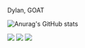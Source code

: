 Dylan, GOAT

![Anurag's GitHub stats](https://github-readme-stats.vercel.app/api?username=Dylancsq&show_icons=true&theme=dark)






<div> 
  <a href="https://www.instagram.com/dylan_csoares"?igsh=eW41b2h0a2d5a2Z3&utm_source=qr" target="_blank"><img src="https://img.shields.io/badge/-Instagram-%23E4405F?style=for-the-badge&logo=instagram&logoColor=white" target="_blank"></a>
 <a href="https://www.linkedin.com/in/dylan-soares-46238b357/" target="_blank"><img src="https://img.shields.io/badge/-LinkedIn-%230077B5?style=for-the-badge&logo=linkedin&logoColor=white" target="_blank"></a> 
<img align"right" alt"yodinha" src="https://media.giphy.com/media/v1.Y2lkPTc5MGI3NjExMGJxeTJ3bGliZms3bGh6Mm50ZWxmYXV0dzc4ZGpia29jaXExcTdqMyZlcD12MV9naWZzX3NlYXJjaCZjdD1n/S3PBXqHjKL9GZhK2Yv/giphy.gif">
  </div>
